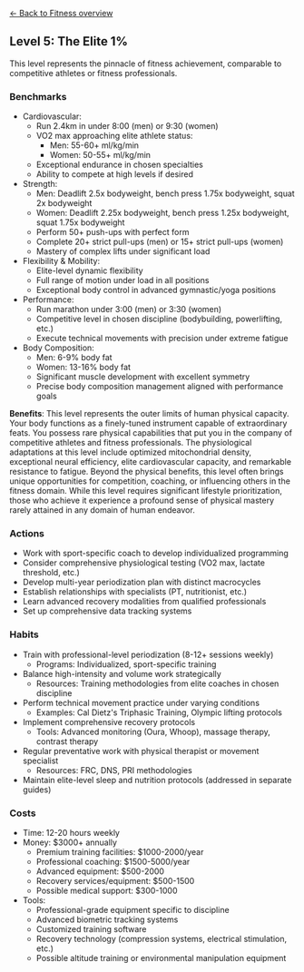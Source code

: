 [← Back to Fitness overview](index)
## Level 5: The Elite 1%

This level represents the pinnacle of fitness achievement, comparable to competitive athletes or fitness professionals.

### Benchmarks
- Cardiovascular:
  - Run 2.4km in under 8:00 (men) or 9:30 (women)
  - VO2 max approaching elite athlete status:
    - Men: 55-60+ ml/kg/min
    - Women: 50-55+ ml/kg/min
  - Exceptional endurance in chosen specialties
  - Ability to compete at high levels if desired
- Strength:
  - Men: Deadlift 2.5x bodyweight, bench press 1.75x bodyweight, squat 2x bodyweight
  - Women: Deadlift 2.25x bodyweight, bench press 1.25x bodyweight, squat 1.75x bodyweight
  - Perform 50+ push-ups with perfect form
  - Complete 20+ strict pull-ups (men) or 15+ strict pull-ups (women)
  - Mastery of complex lifts under significant load
- Flexibility & Mobility:
  - Elite-level dynamic flexibility
  - Full range of motion under load in all positions
  - Exceptional body control in advanced gymnastic/yoga positions
- Performance:
  - Run marathon under 3:00 (men) or 3:30 (women)
  - Competitive level in chosen discipline (bodybuilding, powerlifting, etc.)
  - Execute technical movements with precision under extreme fatigue
- Body Composition:
  - Men: 6-9% body fat
  - Women: 13-16% body fat
  - Significant muscle development with excellent symmetry
  - Precise body composition management aligned with performance goals

**Benefits**: This level represents the outer limits of human physical capacity. Your body functions as a finely-tuned instrument capable of extraordinary feats. You possess rare physical capabilities that put you in the company of competitive athletes and fitness professionals. The physiological adaptations at this level include optimized mitochondrial density, exceptional neural efficiency, elite cardiovascular capacity, and remarkable resistance to fatigue. Beyond the physical benefits, this level often brings unique opportunities for competition, coaching, or influencing others in the fitness domain. While this level requires significant lifestyle prioritization, those who achieve it experience a profound sense of physical mastery rarely attained in any domain of human endeavor.

### Actions
- Work with sport-specific coach to develop individualized programming
- Consider comprehensive physiological testing (VO2 max, lactate threshold, etc.)
- Develop multi-year periodization plan with distinct macrocycles
- Establish relationships with specialists (PT, nutritionist, etc.)
- Learn advanced recovery modalities from qualified professionals
- Set up comprehensive data tracking systems

### Habits
- Train with professional-level periodization (8-12+ sessions weekly)
  - Programs: Individualized, sport-specific training
- Balance high-intensity and volume work strategically
  - Resources: Training methodologies from elite coaches in chosen discipline
- Perform technical movement practice under varying conditions
  - Examples: Cal Dietz's Triphasic Training, Olympic lifting protocols
- Implement comprehensive recovery protocols
  - Tools: Advanced monitoring (Oura, Whoop), massage therapy, contrast therapy
- Regular preventative work with physical therapist or movement specialist
  - Resources: FRC, DNS, PRI methodologies
- Maintain elite-level sleep and nutrition protocols (addressed in separate guides)

### Costs
- Time: 12-20 hours weekly
- Money: $3000+ annually
  - Premium training facilities: $1000-2000/year
  - Professional coaching: $1500-5000/year
  - Advanced equipment: $500-2000
  - Recovery services/equipment: $500-1500
  - Possible medical support: $300-1000
- Tools:
  - Professional-grade equipment specific to discipline
  - Advanced biometric tracking systems
  - Customized training software
  - Recovery technology (compression systems, electrical stimulation, etc.)
  - Possible altitude training or environmental manipulation equipment
